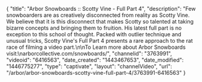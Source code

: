 {
    "title": "Arbor Snowboards :: Scotty Vine - Full Part 4",
    "description": "Few snowboarders are as creatively disconnected from reality as Scotty Vine. We believe that it is this disconnect that makes Scotty so talented at taking bizarre concepts and bringing them to fruition. His latest full part is no exception to this school of thought. Packed with outlier technique and unusual tricks, Scotty Vine's Full Part 4 presents a rare approach to the rat race of filming a video part.\n\nTo Learn more about Arbor Snowboards visit:\narborcollective.com\/snowboards\/",
    "channelid": "3763991",
    "videoid": "6416563",
    "date_created": "1443467653",
    "date_modified": "1446775277",
    "type": "captivate",
    "layout": "channelVideo",
    "url": "\/arbor\/arbor-snowboards-scotty-vine-full-part-4\/3763991-6416563"
}